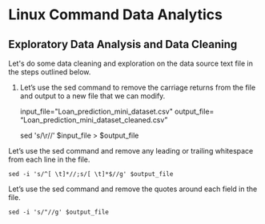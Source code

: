 # Linux Command Data Analytics

## Exploratory Data Analysis and Data Cleaning

Let's do some data cleaning and exploration on the data source text file in the steps outlined below.

1.	Let’s use the sed command to remove the carriage returns from the file and output to a new file that we can modify.

    input_file="Loan_prediction_mini_dataset.csv"
    output_file= “Loan_prediction_mini_dataset_cleaned.csv”

    sed 's/\r//' $input_file > $output_file

Let’s use the sed command and remove any leading or trailing whitespace from each line in the file.

    sed -i 's/^[ \t]*//;s/[ \t]*$//g' $output_file

Let’s use the sed command and remove the quotes around each field in the file.

    sed -i 's/"//g' $output_file


